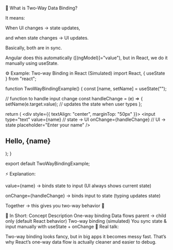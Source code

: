 🧠 What is Two-Way Data Binding?

It means:

When UI changes → state updates,

and when state changes → UI updates.

Basically, both are in sync.

Angular does this automatically ([(ngModel)]="value"),
but in React, we do it manually using useState.

⚙️ Example: Two-way Binding in React (Simulated)
import React, { useState } from "react";

function TwoWayBindingExample() {
  const [name, setName] = useState("");

  // function to handle input change
  const handleChange = (e) => {
    setName(e.target.value); // updates the state when user types
  };

  return (
    <div style={{ textAlign: "center", marginTop: "50px" }}>
      <input
        type="text"
        value={name}          // state → UI
        onChange={handleChange} // UI → state
        placeholder="Enter your name"
      />
      <h2>Hello, {name}</h2>
    </div>
  );
}

export default TwoWayBindingExample;

⚡ Explanation:

value={name} → binds state to input (UI always shows current state)

onChange={handleChange} → binds input to state (typing updates state)

Together → this gives you two-way behavior 💫

🧩 In Short:
Concept	Description
One-way binding	Data flows parent → child only (default React behavior)
Two-way binding (simulated)	You sync state & input manually with useState + onChange
💬 Real talk:

Two-way binding looks fancy, but in big apps it becomes messy fast.
That’s why React’s one-way data flow is actually cleaner and easier to debug.
